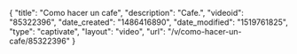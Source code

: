 {
    "title": "Como hacer un cafe",
    "description": "Cafe.",
    "videoid": "85322396",
    "date_created": "1486416890",
    "date_modified": "1519761825",
    "type": "captivate",
    "layout": "video",
    "url": "\/v\/como-hacer-un-cafe\/85322396"
}